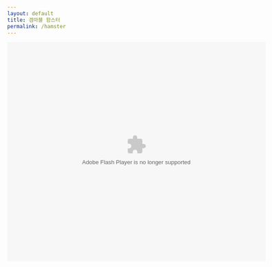 ```yaml
---
layout: default
title: 겜마블 함스터
permalink: /hamster
---
```


<center><object data="http://cdn.abowman.com/widgets/hamster/hamster.swf?" type="application/x-shockwave-flash" width="600" height="510"><param name="movie" value="http://cdn.abowman.com/widgets/hamster/hamster.swf?" /><param name="AllowScriptAccess" value="always" /><param name="wmode" value="opaque" /></object></center>